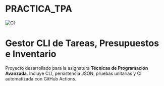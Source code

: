# PRACTICA_TPA
![CI](https://github.com/mduartel1/PRACTICA_TPA/actions/workflows/ci.yml/badge.svg)

# Gestor CLI de Tareas, Presupuestos e Inventario

Proyecto desarrollado para la asignatura **Técnicas de Programación Avanzada**.
Incluye CLI, persistencia JSON, pruebas unitarias y CI automatizada con GitHub Actions.